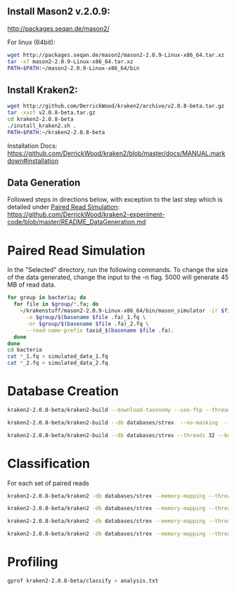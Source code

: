 ## Install Mason2 v.2.0.9:
http://packages.seqan.de/mason2/

For linux (64bit):
```bash
wget http://packages.seqan.de/mason2/mason2-2.0.9-Linux-x86_64.tar.xz
tar -xf mason2-2.0.9-Linux-x86_64.tar.xz
PATH=$PATH:~/mason2-2.0.9-Linux-x86_64/bin
```

## Install Kraken2:

```bash
wget http://github.com/DerrickWood/kraken2/archive/v2.0.8-beta.tar.gz
tar -xvzf v2.0.8-beta.tar.gz
cd kraken2-2.0.8-beta
./install_kraken2.sh .
PATH=$PATH:~/kraken2-2.0.8-beta
```

Installation Docs:
https://github.com/DerrickWood/kraken2/blob/master/docs/MANUAL.markdown#installation

## Data Generation
Followed steps in directions below, with exception to the last step which is detailed under [Paired Read Simulation](#Paired-Read-Simulation):
https://github.com/DerrickWood/kraken2-experiment-code/blob/master/README_DataGeneration.md

# Paired Read Simulation
In the "Selected" directory, run the following commands. To change the size of the data generated, change the input to the -n flag. 5000 will generate 45 MB of read data. 

```bash
for group in bacteria; do
  for file in $group/*.fa; do
    ~/krakenstuff/mason2-2.0.9-Linux-x86_64/bin/mason_simulator -ir $file --seed 42 -n 5000 --num-threads 4 \
      -o $group/$(basename $file .fa)_1.fq \
      -or $group/$(basename $file .fa)_2.fq \
      --read-name-prefix taxid_$(basename $file .fa).
  done
done
cd bacteria
cat *_1.fq > simulated_data_1.fq
cat *_2.fq > simulated_data_2.fq
```

# Database Creation
```bash
kraken2-2.0.8-beta/kraken2-build --download-taxonomy --use-ftp --threads 32 --db databases/strex
```
```bash
kraken2-2.0.8-beta/kraken2-build --db databases/strex  --no-masking  --threads 32 --add-to-library /datasets/kraken-public/krakenData/kraken2-experiment-code/strain_excluded.fna
```
```bash
kraken2-2.0.8-beta/kraken2-build --db databases/strex --threads 32 --build
```
# Classification
For each set of paired reads
```bash
kraken2-2.0.8-beta/kraken2 -db databases/strex --memory-mapping --threads 16 --paired --output results_very_small.out data/bacteria_very_small_1.fq data/bacteria_very_small_2.fq
```
```bash
kraken2-2.0.8-beta/kraken2 -db databases/strex --memory-mapping --threads 16 --paired --output results_small.out data/bacteria_small_1.fq data/bacteria_small_2.fq
```
```bash
kraken2-2.0.8-beta/kraken2 -db databases/strex --memory-mapping --threads 16 --paired --output results.out data/bacteria_1.fq data/bacteria_2.fq
```
```bash
kraken2-2.0.8-beta/kraken2 -db databases/strex --memory-mapping --threads 16 --paired --output results_large.out data/bacteria_large_1.fq data/bacteria_large_2.fq
```
# Profiling
```bash
gprof kraken2-2.0.8-beta/classify > analysis.txt
 ```
